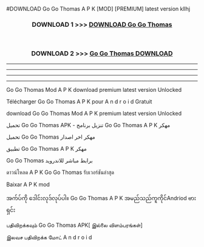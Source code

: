 #DOWNLOAD Go Go Thomas  A P K [MOD] [PREMIUM] latest version kllhj



<div align="center">

<h3>DOWNLOAD 1 >>> <a href="https://teeasianyam.web.app?sq=Go Go Thomas ">DOWNLOAD Go Go Thomas  </a></h3><br>

<h3>DOWNLOAD 2 >>> <a href="https://teeasianyam.web.app?sq=Go Go Thomas  ">Go Go Thomas   DOWNLOAD </a></h3>

</div>


----------------------------------------------------------

----------------------------------------------------------

----------------------------------------------------------

----------------------------------------------------------


Go Go Thomas   Mod A P K download premium latest version Unlocked

Télécharger Go Go Thomas   A P K pour A n d r o i d Gratuit

download Go Go Thomas   Mod A P K premium latest version Unlocked

تحميل Go Go Thomas   APK - تنزيل برنامج Go Go Thomas   A P K مهكر

تحميل Go Go Thomas   مهكر اخر اصدار

تطبيق Go Go Thomas   A P K مهكر

Go Go Thomas   برابط مباشر للاندرويد

ดาวน์โหลด A P K Go Go Thomas   รับเวอร์ชันล่าสุด

Baixar A P K mod

အက်ပ်ကို ဒေါင်းလုဒ်လုပ်ပါ။ Go Go Thomas   A P K အမည်သည်ကူကိုင်Andriod ဗားရှင်း

பதிவிறக்கவும் Go Go Thomas   APK[ இல்லை விளம்பரங்கள்] 
 
இலவச பதிவிறக்க மோட் A n d r o i d



